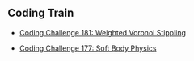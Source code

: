## Coding Train

* [Coding Challenge 181: Weighted Voronoi Stippling](https://www.youtube.com/watch?v=Bxdt6T_1qgc&ab_channel=TheCodingTrain)

* [Coding Challenge 177: Soft Body Physics](https://www.youtube.com/watch?v=IxdGyqhppis&ab_channel=TheCodingTrain)